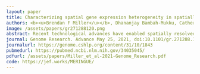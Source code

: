 ```yaml
---
layout: paper
title: Characterizing spatial gene expression heterogeneity in spatially resolved single-cell transcriptomics data with nonuniform cellular densities
authors: <b><u>Brendan F Miller</u></b>, Dhananjay Bambah-Mukku, Catherine Dulac, Xiaowei Zhuang, <b>Jean Fan^</b>
image: /assets/papers/gr271288120.png
abstract: Recent technological advances have enabled spatially resolved measurements of expression profiles for hundreds to thousands of genes in fixed tissues at single-cell resolution. However, scalable computational analysis methods able to take into consideration the inherent 3D spatial organization of cell types and nonuniform cellular densities within tissues are still lacking. To address this, we developed MERINGUE, a computational framework based on spatial auto-correlation and cross-correlation analysis to identify genes with spatially heterogeneous expression patterns, infer putative cell-cell communication, and perform spatially informed cell clustering in 2D and 3D in a density-agnostic manner using spatially resolved transcriptomics data. We applied MERINGUE to a variety of spatially resolved transcriptomics datasets including multiplexed error-robust fluorescence in situ hybridization (MERFISH), spatial transcriptomics, Slide-Seq, and aligned in situ hybridization (ISH) data. We anticipate that such statistical analysis of spatially resolved transcriptomics data will facilitate our understanding of the interplay between cell state and spatial organization in tissue development and disease.
journal: Genome Research. Advance May 25, 2021, doi:10.1101/gr.271288.120
journalurl: https://genome.cshlp.org/content/31/10/1843
pubmedurl: https://pubmed.ncbi.nlm.nih.gov/34035045/
pdfurl: /assets/papers/Miller_et_al-2021-Genome_Research.pdf
code: https://jef.works/MERINGUE/
---
```

